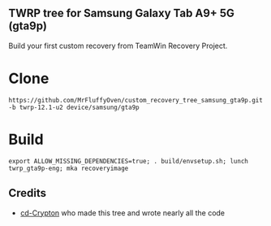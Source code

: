 ## TWRP tree for Samsung Galaxy Tab A9+ 5G (gta9p)
Build your first custom recovery from TeamWin Recovery Project.


# Clone
    https://github.com/MrFluffyOven/custom_recovery_tree_samsung_gta9p.git -b twrp-12.1-u2 device/samsung/gta9p

# Build
    export ALLOW_MISSING_DEPENDENCIES=true; . build/envsetup.sh; lunch twrp_gta9p-eng; mka recoveryimage

## Credits
- [cd-Crypton](https://github.com/cd-Crypton) who made this tree and wrote nearly all the code

